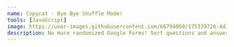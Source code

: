 ```yaml
---
name: Copycat - Bye Bye Shuffle Mode!
tools: [JavaScript]
image: https://user-images.githubusercontent.com/66794060/175339726-4d37b954-dc20-4cd7-b793-0d4e5e291288.png
description: No more randomized Google Forms! Sort questions and answers lexicographically. Connect with your friends and cheating turns to be easy as pie.
---
```

